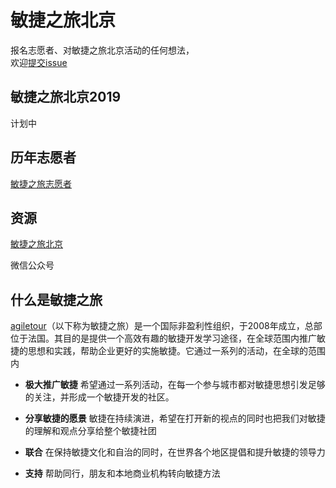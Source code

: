 # 敏捷之旅北京

报名志愿者、对敏捷之旅北京活动的任何想法，  
欢迎[提交issue](https://github.com/agiletour-china/beijing/issues/new)

## 敏捷之旅北京2019
计划中

## 历年志愿者
[敏捷之旅志愿者](http://www.agiletour-beijing.com/volunteer/)

## 资源
[敏捷之旅北京](http://www.agiletour-beijing.com)

微信公众号

## 什么是敏捷之旅

[agiletour](http://agiletour.org)（以下称为敏捷之旅）是一个国际非盈利性组织，于2008年成立，总部位于法国。其目的是提供一个高效有趣的敏捷开发学习途径，在全球范围内推广敏捷的思想和实践，帮助企业更好的实施敏捷。它通过一系列的活动，在全球的范围内

- **极大推广敏捷**
希望通过一系列活动，在每一个参与城市都对敏捷思想引发足够的关注，并形成一个敏捷开发的社区。

- **分享敏捷的愿景**
敏捷在持续演进，希望在打开新的视点的同时也把我们对敏捷的理解和观点分享给整个敏捷社团

- **联合**
在保持敏捷文化和自治的同时，在世界各个地区提倡和提升敏捷的领导力

- **支持**
帮助同行，朋友和本地商业机构转向敏捷方法